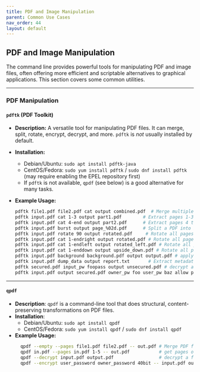 ```yaml
---
title: PDF and Image Manipulation
parent: Common Use Cases
nav_order: 44
layout: default
---
```


## PDF and Image Manipulation

The command line provides powerful tools for manipulating PDF and image files, often offering more efficient and scriptable alternatives to graphical applications. This section covers some common utilities.

---

### PDF Manipulation

#### `pdftk` (PDF Toolkit)

- **Description:** A versatile tool for manipulating PDF files. It can merge, split, rotate, encrypt, decrypt, and more. `pdftk` is _not_ usually installed by default.

- **Installation:**

  - Debian/Ubuntu: `sudo apt install pdftk-java`
  - CentOS/Fedora: `sudo yum install pdftk` / `sudo dnf install pdftk` (may require enabling the EPEL repository first)
  - If `pdftk` is not available, `qpdf` (see below) is a good alternative for many tasks.

- **Example Usage:**

  ```bash
  pdftk file1.pdf file2.pdf cat output combined.pdf  # Merge multiple PDFs
  pdftk input.pdf cat 1-3 output part1.pdf        # Extract pages 1-3
  pdftk input.pdf cat 4-end output part2.pdf      # Extract pages 4 to the end
  pdftk input.pdf burst output page_%02d.pdf      # Split a PDF into individual pages (page_01.pdf, page_02.pdf, etc.)
  pdftk input.pdf rotate 90 output rotated.pdf     # Rotate all pages 90 degrees clockwise
  pdftk input.pdf cat 1-endright output rotated.pdf # Rotate all pages 90 degrees clockwise
  pdftk input.pdf cat 1-endleft output rotated_left.pdf # Rotate all pages 90 degrees counter-clockwise
  pdftk input.pdf cat 1-enddown output upside_down.pdf # Rotate all pages 180 degrees
  pdftk input.pdf background background.pdf output output.pdf # apply a background
  pdftk input.pdf dump_data output report.txt       # Extract metadata
  pdftk secured.pdf input_pw foopass output unsecured.pdf # decrypt a file
  pdftk input.pdf output secured.pdf owner_pw foo user_pw baz allow printing # encrypt a file
  ```

---

#### `qpdf`

- **Description**: `qpdf` is a command-line tool that does structural, content-preserving transformations on PDF files.
- **Installation**:
  - Debian/Ubuntu: `sudo apt install qpdf`
  - CentOS/Fedora: `sudo yum install qpdf` / `sudo dnf install qpdf`
- **Example Usage:**
  ```bash
    qpdf --empty --pages file1.pdf file2.pdf -- out.pdf # Merge PDF files
    qpdf in.pdf --pages in.pdf 1-5 -- out.pdf           # get pages of a file
    qpdf --decrypt input.pdf output.pdf                 # decrypt a file
    qpdf --encrypt user_password owner_password 40bit -- input.pdf output.pdf # encrypt a file
  ```
